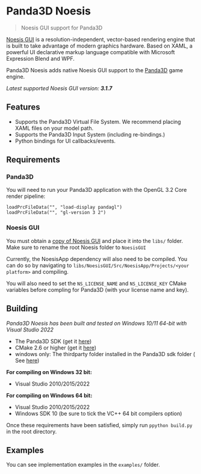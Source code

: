 # Panda3D Noesis

> Noesis GUI support for Panda3D

[Noesis GUI](https://www.noesisengine.com/) is a resolution-independent, vector-based rendering engine that is built to
take advantage of modern graphics
hardware. Based on XAML, a powerful UI declarative markup language compatible with Microsoft Expression Blend and WPF.

Panda3D Noesis adds native Noesis GUI support to the [Panda3D](https://www.panda3d.org/) game engine.

*Latest supported Noesis GUI version: **3.1.7***

## Features

- Supports the Panda3D Virtual File System. We recommend placing XAML files on your model path.
- Supports the Panda3D Input System (including re-bindings.)
- Python bindings for UI callbacks/events.

## Requirements

### Panda3D

You will need to run your Panda3D application with the OpenGL 3.2 Core render pipeline:

```
loadPrcFileData("", "load-display pandagl")
loadPrcFileData("", "gl-version 3 2")
```

### Noesis GUI

You must obtain a [copy of Noesis GUI](https://www.noesisengine.com/licensing.php) and place it into the `libs/` folder.
Make sure to rename the root Noesis folder
to `NoesisGUI`

Currently, the NoesisApp dependency will also need to be compiled. You can do so by navigating
to `libs/NoesisGUI/Src/NoesisApp/Projects/<your platform>` and compiling.

You will also need to set the `NS_LICENSE_NAME` and `NS_LICENSE_KEY` CMake variables before compling for Panda3D (with
your license
name and key).

## Building

*Panda3D Noesis has been built and tested on Windows 10/11 64-bit with Visual Studio 2022*

- The Panda3D SDK (get it <a href="http://www.panda3d.org/download.php?sdk">here</a>)
- CMake 2.6 or higher (get it <a href="https://cmake.org/download/">here</a>)
- windows only: The thirdparty folder installed in the Panda3D sdk folder (
  See <a href="https://www.panda3d.org/forums/viewtopic.php?f=9&t=18775">here</a>)

**For compiling on Windows 32 bit:**

- Visual Studio 2010/2015/2022

**For compiling on Windows 64 bit:**

- Visual Studio 2010/2015/2022
- Windows SDK 10 (be sure to tick the VC++ 64 bit compilers option)

Once these requirements have been satisfied, simply run `ppython build.py` in the root directory.

## Examples

You can see implementation examples in the `examples/` folder.
